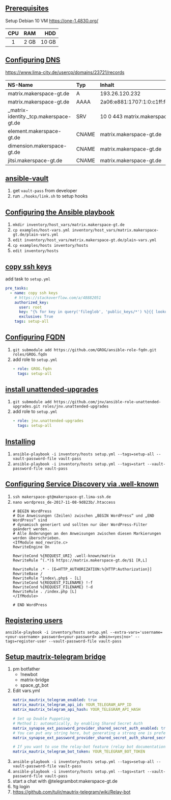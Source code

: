
## [Prerequisites](docs/prerequisites.md)

Setup Debian 10 VM https://one-1.4830.org/

|  CPU  |  RAM |   HDD |
| :---: | ---: | ----: |
|   1   | 2 GB | 10 GB |

## [Configuring DNS](docs/configuring-dns.md)

https://www.lima-city.de/usercp/domains/23721/records

| NS-Name                                | Typ   | Inhalt                            | Priority | TTL  |
| :------------------------------------- | :---- | :-------------------------------- | :------- | :--- |
| matrix.makerspace-gt.de                | A     | 193.26.120.232                    | 0        | 3600 |
| matrix.makerspace-gt.de                | AAAA  | 2a06:e881:1707:1:0:c1ff:fe1a:78e8 | 0        | 3600 |
| _matrix-identity._tcp.makerspace-gt.de | SRV   | 10 0 443 matrix.makerspace-gt.de  | 0        | 3600 |
| element.makerspace-gt.de               | CNAME | matrix.makerspace-gt.de           | 0        | 3600 |
| dimension.makerspace-gt.de             | CNAME | matrix.makerspace-gt.de           | 0        | 3600 |
| jitsi.makerspace-gt.de                 | CNAME | matrix.makerspace-gt.de           | 0        | 3600 |


## [ansible-vault](https://docs.ansible.com/ansible/latest/user_guide/vault.html)

1. get `vault-pass` from developer
2. run `./hooks/link.sh` to setup hooks


## [Configuring the Ansible playbook](docs/configuring-playbook.md)

1. `mkdir inventory/host_vars/matrix.makerspace-gt.de`
2. `cp examples/host-vars.yml inventory/host_vars/matrix.makerspace-gt.de/plain-vars.yml`
3. `edit inventory/host_vars/matrix.makerspace-gt.de/plain-vars.yml`
4. `cp examples/hosts inventory/hosts`
5. `edit inventory/hosts`

## [copy ssh keys](https://stackoverflow.com/a/48882051)

add task to `setup.yml`
```yaml
pre_tasks:
  - name: copy ssh keys
    # https://stackoverflow.com/a/48882051
    authorized_key:
      user: root
      key: "{% for key in query('fileglob', 'public_keys/*') %}{{ lookup('file', key) ~ '\n'}}{% endfor %}"
      exclusive: True
    tags: setup-all
```

## [Configuring FQDN](roles/GROG.fqdn/README.md)

1. `git submodule add https://github.com/GROG/ansible-role-fqdn.git roles/GROG.fqdn`
2. add role to `setup.yml`
   ```yaml
   - role: GROG.fqdn
     tags: setup-all
   ```

## [install unattended-upgrades](roles/jnv.unattended-upgrades/README.md)

1. `git submodule add https://github.com/jnv/ansible-role-unattended-upgrades.git roles/jnv.unattended-upgrades`
2. add role to `setup.yml`
   ```yaml
   - role: jnv.unattended-upgrades
     tags: setup-all
   ```

## [Installing](docs/installing.md)

1. `ansible-playbook -i inventory/hosts setup.yml --tags=setup-all --vault-password-file vault-pass`
2. `ansible-playbook -i inventory/hosts setup.yml --tags=start --vault-password-file vault-pass`

## [Configuring Service Discovery via .well-known](docs/configuring-well-known.md)

1. `ssh makerspace-gt@makerspace-gt.lima-ssh.de`
2. `nano wordpress_de-2017-11-08-9d823b/.htaccess`
   ```
   # BEGIN WordPress
   # Die Anweisungen (Zeilen) zwischen „BEGIN WordPress“ und „END WordPress“ sind
   # dynamisch generiert und sollten nur über WordPress-Filter geändert werden.
   # Alle Änderungen an den Anweisungen zwischen diesen Markierungen werden überschrieben.
   <IfModule mod_rewrite.c>
   RewriteEngine On

   RewriteCond %{REQUEST_URI} .well-known/matrix
   RewriteRule ^(.*)$ https://matrix.makerspace-gt.de/$1 [R,L]

   RewriteRule .* - [E=HTTP_AUTHORIZATION:%{HTTP:Authorization}]
   RewriteBase /
   RewriteRule ^index\.php$ - [L]
   RewriteCond %{REQUEST_FILENAME} !-f
   RewriteCond %{REQUEST_FILENAME} !-d
   RewriteRule . /index.php [L]
   </IfModule>

   # END WordPress
   ```

## [Registering users](docs/registering-users.md)

`ansible-playbook -i inventory/hosts setup.yml --extra-vars='username=<your-username> password=<your-password> admin=<yes|no>' --tags=register-user --vault-password-file vault-pass`

## [Setup mautrix-telegram bridge](docs/configuring-playbook-bridge-mautrix-telegram.md)

1. pm botfather
   - !newbot
   - matrix-bridge
   - space_gt_bot
2. Edit vars.yml
   ```yaml
   matrix_mautrix_telegram_enabled: true
   matrix_mautrix_telegram_api_id: YOUR_TELEGRAM_APP_ID
   matrix_mautrix_telegram_api_hash: YOUR_TELEGRAM_API_HASH

   # Set up Double Puppeting
   # Method 1: automatically, by enabling Shared Secret Auth
   matrix_synapse_ext_password_provider_shared_secret_auth_enabled: true
   # You can put any string here, but generating a strong one is preferred (e.g. `pwgen -s 64 1`).
   matrix_synapse_ext_password_provider_shared_secret_auth_shared_secret: YOUR_SHARED_SECRET_GOES_HERE

   # If you want to use the relay-bot feature (relay bot documentation), which allows anonymous user to chat with telegram users, use the following additional playbook configuration:
   matrix_mautrix_telegram_bot_token: YOUR_TELEGRAM_BOT_TOKEN
   ```
3. `ansible-playbook -i inventory/hosts setup.yml --tags=setup-all --vault-password-file vault-pass`
4. `ansible-playbook -i inventory/hosts setup.yml --tags=start --vault-password-file vault-pass`
5. start a chat with @telegrambot:makerspace-gt.de
6. !tg login
7. https://github.com/tulir/mautrix-telegram/wiki/Relay-bot